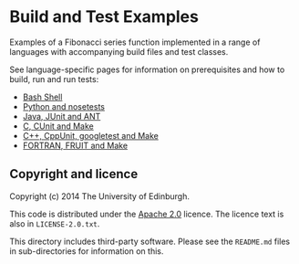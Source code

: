 Build and Test Examples
=======================

Examples of a Fibonacci series function implemented in a range of
languages with accompanying build files and test classes.

See language-specific pages for information on prerequisites and how
to build, run and run tests:

* [Bash Shell](./sh/README.md)
* [Python and nosetests](./python/README.md)
* [Java, JUnit and ANT](./java/README.md)
* [C, CUnit and Make](./c/README.md)
* [C++, CppUnit, googletest and Make](./cpp/README.md)
* [FORTRAN, FRUIT and Make](./fortran/README.md)

Copyright and licence
---------------------

Copyright (c) 2014 The University of Edinburgh.

This code is distributed under the [Apache
2.0](http://www.apache.org/licenses/LICENSE-2.0.html) licence. The
licence text is also in `LICENSE-2.0.txt`.

This directory includes third-party software. Please see the
`README.md` files in sub-directories for information on this. 
